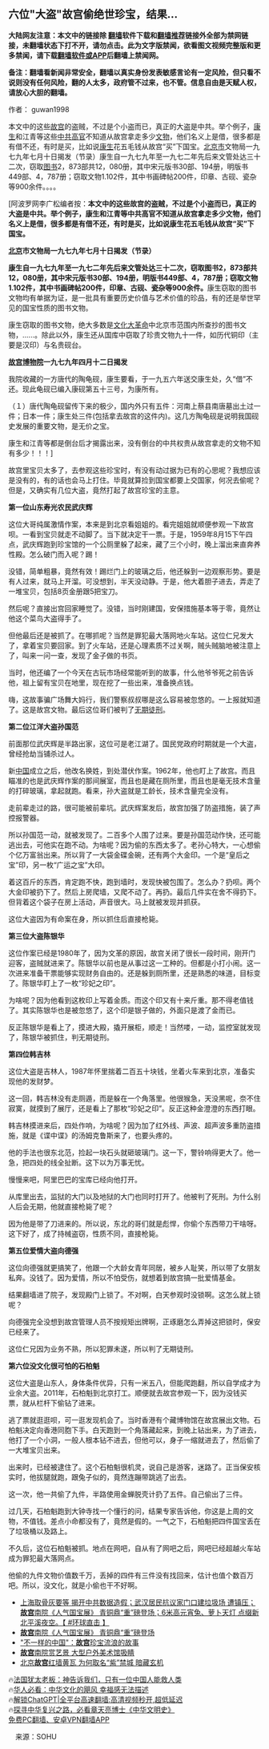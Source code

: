  <!-- 面包屑导航 --> <h2>六位"大盗"故宫偷绝世珍宝，结果…</h2> <p class="notice"><b>大陆网友注意：本文中的链接除 <a href="https://github.com/bannedbook/fanqiang" >翻墙</a>软件下载和<a href="https://github.com/killgcd/justmysocks/blob/master/README.md">翻墙推荐</a>链接外全部为禁网链接，未翻墙状态下打不开，请勿点击。此为文字版禁闻，欲看图文视频完整版和更多禁闻，请下载<a href="https://github.com/bannedbook/fanqiang">翻墙软件或APP</a>后翻墙上禁闻网。</p><p>备注：翻墙看新闻非常安全，翻墙以真实身份发表敏感言论有一定风险，但只看不说则没有任何风险，翻的人太多，政府管不过来，也不管。信息自由是天赋人权，请放心大胆的翻墙。</b></p>  <div class="entry"> <p>作者： guwan1998</p> <p id="summary">本文中的这些<a href="https://www.bannedbook.org/bnews/tag/%e6%95%85%e5%ae%ab/" class="st_tag internal_tag" rel="tag" title="标签 故宫 下的日志">故宫</a>的盗贼，不过是个小盗而已，真正的大盗是中共。举个例子，<span class='wp_keywordlink'><a href="https://www.bannedbook.org/forum2/topic1148.html" title="纪实文学：康生评传" target="_blank">康生</a></span>和江青等这些<a href="https://www.bannedbook.org/bnews/tag/%e4%b8%ad%e5%85%b1%e9%ab%98%e5%ae%98/" class="st_tag internal_tag" rel="tag" title="标签 中共高官 下的日志">中共高官</a>不知道从故宫拿走多少<a href="https://www.bannedbook.org/bnews/tag/%e6%96%87%e7%89%a9/" class="st_tag internal_tag" rel="tag" title="标签 文物 下的日志">文物</a>，他们名义上是借，很多都是有借不还，有时是买，比如说<a href="https://www.bannedbook.org/bnews/tag/%e5%ba%b7%e7%94%9f/" class="st_tag internal_tag" rel="tag" title="标签 康生 下的日志">康生</a>花五毛钱从故宫“买”下国宝。<a href="https://www.bannedbook.org/bnews/tag/%E5%8C%97%E4%BA%AC%E5%B8%82/" class="st_tag internal_tag" rel="tag" title="标签 北京市 下的日志">北京市</a>文物局一九七九年七月十日揭发（节录）康生自一九七九年至一九七二年先后来文管处达三十二次，窃取<a href="https://www.bannedbook.org/bnews/tag/%E5%9B%BE%E4%B9%A6/" class="st_tag internal_tag" rel="tag" title="标签 图书 下的日志">图书</a>2，873部共12，080册，其中宋元版书30部、194册，明版书449部、4，787册；窃取文物1.102件，其中书画碑帖200件，印章、古砚、瓷杂等900余件。。。。</p> <p id="conimg">[阿波罗网李广松编者按：<strong>本文中的这些故宫的盗贼，不过是个小盗而已，真正的大盗是中共。举个例子，康生和江青等中共高官不知道从故宫拿走多少文物，他们名义上是借，很多都是有借不还，有时是买，比如说康生花五毛钱从故宫“买”下国宝。</strong></p> <p><strong><a href="https://www.bannedbook.org/bnews/tag/%e5%8c%97%e4%ba%ac/" class="st_tag internal_tag" rel="tag" title="标签 北京 下的日志">北京</a>市文物局一九七九年七月十日揭发（节录）</strong></p> <p><strong>康生自一九七九年至一九七二年先后来文管处达三十二次，窃取图书2，873部共12，080册，其中宋元版书30部、194册，明版书449部、4，787册；窃取文物1.102件，其中书画碑帖200件，印章、古砚、瓷杂等900余件。</strong>康生窃取的图书文物均有单据为证，是一批具有重要历史价值与艺术价值的珍品，有的还是举世罕见的国宝性质的图书文物。</p> <p>康生窃取的图书文物，绝大多数是<span class='wp_keywordlink'><a href="https://www.bannedbook.org/forum2/topic973.html" title="《文化大革命：历史真相和集体记忆》" target="_blank">文化大革命</a></span>中北京市范围内所查抄的图书文物，‥‥‥。除此以外，康生还从国库中窃取了珍贵文物九十一件，如历代铜印（主要是汉印）与名贵砚台。</p> <p><strong><a href="https://www.bannedbook.org/bnews/tag/%E6%95%85%E5%AE%AB%E5%8D%9A%E7%89%A9%E9%99%A2/" class="st_tag internal_tag" rel="tag" title="标签 故宫博物院 下的日志">故宫博物院</a>一九七九年四月十二日揭发</strong></p> <p>我院收藏的一方唐代的陶龟砚，康生要看，于一九五六年送交康生处，久“借”不还。现此龟砚已编入康砚第五十三号，为康所有。</p> <p>（１）唐代陶龟砚留传下来的极少，国内外只有五件：河南上蔡县南唐墓出土过一件；日本一件；康生处三件(包括拿去故宫的这件内)。这几方陶龟砚是说明我国砚史发展的重要文物，是无价之宝。</p> <p>康生和江青等都是倒台后才揭露出来，没有倒台的中共权贵从故宫拿走的文物不知有多少！！！]</p> <p>故宫里宝贝太多了，去参观这些珍宝时，有没有动过据为已有的心思呢？我想应该是没有的，有的话也会马上打住。毕竟就算捡到国宝都要上交国家，何况去偷呢？但是，又确实有几位大盗，竟然打起了故宫珍宝的主意。</p> <p><strong>第一位山东寿光农民武庆辉</strong></p> <p>这位大哥纯属激情作案，本来是到北京看姐姐的。看完姐姐就顺便参观一下故宫呗。一看到宝贝就走不动脚了。当下就决定干一票。于是，1959年8月15下午四点，武庆辉跑到珍宝馆的一个公厕里躲了起来，藏了三个小时，晚上溜出来直奔养性殿。怎么破门而入呢？踢！</p>  <p>没错，简单粗暴，竟然有效！踢烂门上的玻璃之后，他还躲到一边观察形势。要是有人过来，就马上开溜。可没想到，半天没动静。于是，他大着胆子进去，弄走了一堆宝贝，包括8页金册跟5把宝刀。</p> <p>然后呢？直接出宫回家睡觉了。没错，当时刚建国，安保措施基本等于零，竟然让他这个菜鸟大盗得手了。</p> <p>但他最后还是被抓了。在哪抓呢？当然是罪犯最大落网地火车站。这位仁兄发大了，拿着宝贝要回家。到了火车站，还是心理素质不过关啊，贼头贼脑地被注意上了，叫来一问一查，发现了金子做的书页。</p> <p>当时，他还编了一个今天在古玩市场经常能听到的故事，什么他爷爷死之前告诉他，祖上留有宝贝在地里，现在挖了一些出来，准备换点钱。</p> <p>嗨，这故事骗广场舞大妈行，我们警察叔叔哪是这么容易被忽悠的。一上报就知道了。这是故宫文物。最后这位哥们被判了<a href="https://www.bannedbook.org/bnews/tag/%E6%97%A0%E6%9C%9F%E5%BE%92%E5%88%91/" class="st_tag internal_tag" rel="tag" title="标签 无期徒刑 下的日志">无期徒刑</a>。</p> <p><strong>第二位江洋大盗孙国范</strong></p> <p>前面那位武庆辉是半路出家，这位可是老江湖了。国民党政府时期就是一个大盗，曾经抢劫当铺杀过人。</p> <p>新<span class='wp_keywordlink_affiliate'><a href="https://www.bannedbook.org/" title="中国" target="_blank">中国</a></span>成立之后，他改名换姓，到处潜伏作案。1962年，他也盯上了故宫。而且瞄准的也是武庆辉作案的那间展室，而且也是藏在厕所里，而且也是毫无技术含量的打碎玻璃，拿起就跑。看来，孙大盗就是工龄长，技术含量完全没有。</p> <p>走前辈走过的路，很可能被前辈坑。武庆辉案发后，故宫加强了防盗措施，装了声控报警器。</p> <p>所以孙国范一动，就被发现了。二百多个人围了过来。要是孙国范动作快，还可能逃出去，可他实在跑不动。为啥呢？因为偷的东西太多了。老孙心特大，一心想偷个亿万富翁出来。所以背了一大袋金碟金碗，还有两个大金印。一个是“皇后之宝”印，另一枚“广运之宝”大印。</p> <p>着这百斤的东西，肯定跑不快，跑到墙时，发现快被包围了。怎么办？扔呗。两个大金印被扔下了。然后上房爬墙，又爬不动了。再扔。最后几件实在舍不得扔下。但背着这个袋子在房上活动，声音很大。马上就被发现并抓获。</p> <p>这位大盗因为有命案在身，所以抓住后直接枪毙。</p> <p><strong>第三位大盗陈银华</strong></p>  <p>这位作案已经是1980年了，因为文革的原因，故宫关闭了很长一段时间，刚开门迎客，盗贼就进来了。陈银华以前也是从事过这一工种的。但都是小打小闹。这一次进来准备干票能够实现财务自由的。还是躲到厕所里，还是熟悉的味道，目标变了。陈银华盯上了一枚“珍妃之印”。</p> <p>为啥呢？因为他看到这枚印上写着金质。而这个印又有十来斤重。那不得老值钱了。其实陈银华也是被忽悠了，这个印是银子做的，外面只是渡了金而已。</p> <p>反正陈银华是看上了，摸进大殿，撬开展柜，顺走！当然喽，一动，监控室就发现了，陈银华被抓住，判无期徒刑。</p> <p><strong>第四位韩吉林</strong></p> <p>这位大盗是吉林人，1987年怀里揣着二百五十块钱，坐着火车来到北京，准备实现他的发财梦。</p> <p>这一回，韩吉林没有走厕遁，而是躲在一个角落里。他很猴急，天没黑呢，奈不住寂寞，就摸到了展厅，还是看上了那枚“珍妃之印”。反正这种金澄澄的东西打眼。</p> <p>韩吉林摸进来后，四处作响，为啥呢？因为加了红外线、声波、超声波多重防盗措施，就是《谍中谍》的汤姆克鲁斯来了，也要头疼的。</p> <p>他的手法也很东北范，捡起一块石头就砸玻璃门。这一下，警铃响得更大了。他一急，把四处的线全扯断。这下以为万事无忧。</p> <p>慢慢来吧，阿里巴巴的宝库已经向他打开。</p> <p>从库里出去，监狱的大门以及地狱的大门也同时打开了。他被判了死刑。为什么别人后会无期，他就直接枪毙了呢？</p> <p>因为他是带了刀进来的。所以说，东北的哥们就是彪悍，你偷个东西带刀干啥呀。这下好了，成了持械盗窃，性质不同，直接枪毙。</p> <p><strong>第五位爱情大盗向德强</strong></p> <p>这位向德强就更搞笑了，他跟一个大龄女青年同居，被乡人耻笑，所以带了女朋友私奔。没钱了。因为爱情，所以不怕受伤，就想着到故宫搞一批爱情基金。</p>  <p>结果翻墙进了院子，发现殿门上锁了。不对啊，白天参观时没锁啊。这怎么就上锁呢？</p> <p>向德强完全没想到故宫管理人员不按规矩出牌啊，正琢磨怎么弄掉这把锁时，保安已经来了。</p> <p>这位仁兄因为业务不熟，所以犯罪未遂，所以判了无期徒刑。</p> <p><strong>第六位没文化很可怕的石柏魁</strong></p> <p>这位大盗是山东人，身体条件优异，只有一米五八，但能爬跑翻，所以自学成才为业余大盗。2011年，石柏魁到北京打工。顺便就去故宫参观一下，因为没钱买票，就从栏杆下偷钻了进来。</p> <p>逃了票就逛逛呗，可一逛发现机会了。当时香港有个藏博物馆在故宫展出文物。石柏魁决定向香港同胞下手。白天跑到一个角落藏起来，到晚上钻出来，为了进去，他打了一个小洞，一般人根本钻不进去，但他可以，身子一缩就进去了，然后偷了一大堆宝贝出来。</p> <p>出来时，已经被逮住了。这个石柏魁很机灵，说自己是游客，迷路了。正当保安核实时，他拔腿就跑，跟兔子似的，竟然连蹦带跳逃了出去。</p> <p>这一次，他一共偷了九件，半路使用金蝉脱壳计扔了五件。自己偷出了三件。</p> <p>过几天，石柏魁跑到大钟寺找一个懂行的问，结果专家告诉他，你这是上周的文物，不值钱。差点小命都没有了，竟然是假的。一气之下，石柏魁把四件国宝丢在了垃圾桶以及路上。</p> <p>不久后，这位石柏魁被抓。地点在网吧，自从有了网吧之后，网吧已经超越火车站成为罪犯最大落网点。</p> <p>他偷的九件文物价值数千万，丢掉的四件有三件没有找回来，估计也值个数百万吧。所以，没文化，就是小偷也干不好啊。</p> <!--<div id="taboola-mid-1"></div>--><ul class='op-related-articles' title='相关阅读'> <li><a href='https://www.bannedbook.org/bnews/bannedvideo/20230206/1845231.html' target='_blank'>上海取骨灰要等 揭开中共数据造假；武汉居民抗议家门口建垃圾场 遭镇压；<b>故宫</b>南院《人气国宝展》 青铜鼎“重”磅登场；6米高元宵兔、萝卜天灯 点缀新北平溪夜空。【 #环球直击 】</a></li> <li><a href='https://www.bannedbook.org/bnews/bannedvideo/20230206/1845112.html' target='_blank'><b>故宫</b>南院《人气国宝展》 青铜鼎“重”磅登场</a></li> <li><a href='https://www.bannedbook.org/bnews/ssgc/20230204/1844258.html' target='_blank'>"不一样的中国"：<b>故宫</b>珍宝流浪的故事</a></li> <li><a href='https://www.bannedbook.org/bnews/bannedvideo/20230203/1843940.html' target='_blank'><b>故宫</b>南院赏艺景 大型户外美术馆吸睛</a></li> <li><a href='https://www.bannedbook.org/bnews/funmedia/20230202/1843487.html' target='_blank'>北京<b>故宫</b>红墙黄瓦 为何取名“紫”禁城 暗藏玄机</a></li> </ul> <p class="texttj"> 🔥<a href="https://www.bannedbook.org/bnews/ssgc/20230219/1850782.html" target="_blank">法国犹太老板：神告诉我们，只有一位中国人能救人类</a><br/> 🔥<a href="https://www.bannedbook.org/bnews/comments/20220220/1694796.html" target="_blank">华人必看：中华文化的飓风 幸福感无法描述</a><br/> 🔥<a href="https://github.com/bannedbook/fanqiang/wiki/V2ray%E6%9C%BA%E5%9C%BA" target="_blank">解锁ChatGPT|全平台高速翻墙:高清视频秒开,超低延迟</a><br/> 🔥<a href="https://www.bannedbook.org/bnews/comments/20220808/1768773.html" target="_blank">探寻中华复兴之路，必看章天亮博士《中华文明史》</a><br/> <a href="https://github.com/bannedbook/fanqiang/wiki/%E7%A6%81%E9%97%BB%E7%BD%91%E5%AE%89%E5%8D%93%E7%BF%BB%E5%A2%99%E6%96%B0%E9%97%BBAPP" target="_blank">免费PC翻墙、安卓VPN翻墙APP</a><br/> </p><p class="src-info">　来源：SOHU </p> <a name='sharetosocial'></a> <div style="margin-bottom:5px;padding-bottom:5px;clear:both"> <div id="archive-pix-1" class="banner-ads"> <!-- AuctionX Display platform tag START --> <div id="27602x728x90x621x_ADSLOT1" clicktrack="%%CLICK_URL_ESC%%"></div>  <!-- AuctionX Display platform tag END --> </div> <div id="archive-pix-2" class="banner-ads"> <!-- AuctionX Display platform tag START --> <div id="27556x300x250x621x_ADSLOT1" clicktrack="%%CLICK_URL_ESC%%" style="margin:0 auto;text-align:center"></div>  <!-- AuctionX Display platform tag END --> </div> </div>  <div id="archive-pix-1" class="banner-ads"> <!-- AuctionX Display platform tag START --> <div id="27603x728x90x621x_ADSLOT1" clicktrack="%%CLICK_URL_ESC%%"></div>  <!-- AuctionX Display platform tag END --> </div> </div><!--END ENTRY--> 